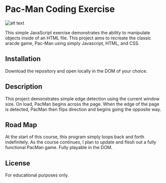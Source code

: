 # Pac-Man Coding Exercise
![alt text](https://www.designnews.com/sites/designnews.com/files/Design%20News/Pac%20Man%20logo%20crop_0.png)

This simple JavaScript exercise demonstrates the ability to manipulate objects inside of an HTML file. This project aims to recreate the classic aracde game, Pac-Man using simply Javascript, HTML, and CSS. 

## Installation

Download the repository and open locally in the DOM of your choice.

## Description
This project demonstrates simple edge detection using the current window size. On load, PacMan begins across the page. When the edge of the page is detected, PacMan then flips direction and begins going the opposite way.

## Road Map
At the start of this course, this program simply loops back and forth indefinitely. As the course continues, I plan to update and flesh out a fully functional PacMan game. Fully playable in the DOM.

## License
For educational purposes only.
